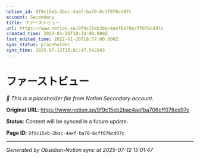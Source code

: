 ```yaml
---
notion_id: 9f9c15eb-2bac-4aef-ba70-6cff076cd97c
account: Secondary
title: ファーストビュー
url: https://www.notion.so/9f9c15eb2bac4aefba706cff076cd97c
created_time: 2022-01-26T18:34:00.000Z
last_edited_time: 2022-01-26T18:57:00.000Z
sync_status: placeholder
sync_time: 2025-07-12T15:01:47.542843
---
```


# ファーストビュー

*🔄 This is a placeholder file from Notion Secondary account.*

**Original URL**: https://www.notion.so/9f9c15eb2bac4aefba706cff076cd97c

**Status**: Content will be synced in a future update.

**Page ID**: `9f9c15eb-2bac-4aef-ba70-6cff076cd97c`

---

*Generated by Obsidian-Notion sync at 2025-07-12 15:01:47*
